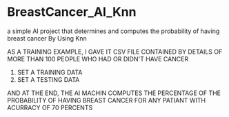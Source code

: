 # BreastCancer_AI_Knn
a simple AI project that determines and computes the probability of having breast cancer By Using Knn

AS A TRAINING EXAMPLE, I GAVE IT CSV FILE CONTAINED BY DETAILS OF MORE THAN 100 PEOPLE WHO HAD OR DIDN'T HAVE CANCER
1. SET A TRAINING DATA
2. SET A TESTING DATA

AND AT THE END, THE AI MACHIN COMPUTES THE PERCENTAGE OF THE PROBABILITY OF HAVING BREAST CANCER FOR ANY PATIANT WITH ACURRACY OF 70 PERCENTS
